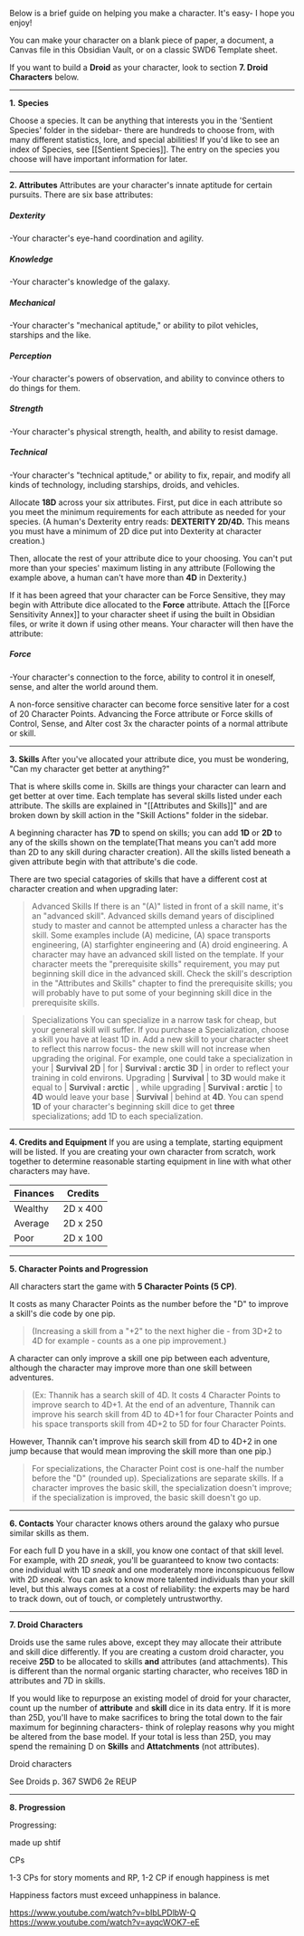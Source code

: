 
Below is a brief guide on helping you make a character. It's easy- I hope you enjoy! 

You can make your character on a blank piece of paper, a document, a Canvas file in this Obsidian Vault, or on a classic SWD6 Template sheet.

If you want to build a **Droid** as your character, look to section **7. Droid Characters** below. 

---
**1.** **Species**

Choose a species. It can be anything that interests you in the 'Sentient Species' folder in the sidebar- there are hundreds to choose from, with many different statistics, lore, and special abilities! If you'd like to see an index of Species, see [[Sentient Species]]. The entry on the species you choose will have important information for later.


---
**2. Attributes**
Attributes are your character's innate aptitude for certain pursuits. There are six base attributes:

##### **Dexterity** 
-Your character's eye-hand coordination and agility.
##### **Knowledge** 
-Your character's knowledge of the galaxy.
##### **Mechanical** 
-Your character's "mechanical aptitude," or ability to pilot vehicles, starships and the like.
##### **Perception** 
-Your character's powers of observation, and ability to convince others to do things for them.
##### **Strength** 
-Your character's physical strength, health, and ability to resist damage.
##### **Technical** 
-Your character's "technical aptitude," or ability to fix, repair, and modify all kinds of technology, including starships, droids, and vehicles.


Allocate **18D** across your six attributes. First, put dice in each attribute so you meet the minimum requirements for each attribute as needed for your species. (A human's Dexterity entry reads: **DEXTERITY 2D/4D.** This means you must have a minimum of 2D dice put into Dexterity at character creation.)

Then, allocate the rest of your attribute dice to your choosing. You can't put more than your species' maximum listing in any attribute (Following the example above, a human can't have more than **4D** in Dexterity.)

If it has been agreed that your character can be Force Sensitive, they may begin with Attribute dice allocated to the **Force** attribute. Attach the [[Force Sensitivity Annex]] to your character sheet if using the built in Obsidian files, or write it down if using other means. Your character will then have the attribute:

##### Force
-Your character's connection to the force, ability to control it in oneself, sense, and alter the world around them. 

A non-force sensitive character can become force sensitive later for a cost of 20 Character Points. Advancing the Force attribute or Force skills of Control, Sense, and Alter cost 3x the character points of a normal attribute or skill. 

---
**3. Skills**
After you've allocated your attribute dice, you must be wondering, "Can my character get better at anything?"

That is where skills come in. Skills are things your character can learn and get better at over time. Each template has several skills listed under each attribute. The skills are explained in "[[Attributes and Skills]]" and are broken down by skill action in the "Skill Actions" folder in the sidebar.

A beginning character has **7D** to spend on skills; you can add **1D** or **2D** to any of the skills shown on the template(That means you can't add more than 2D to any skill during character creation). All the skills listed beneath a given attribute begin with that attribute's die code.

There are two special catagories of skills that have a different cost at character creation and when upgrading later:

> Advanced Skills
> If there is an "(A)" listed in front of a skill name, it's an "advanced skill". Advanced skills demand years of disciplined study to master and cannot be attempted unless a character has the skill. Some examples include (A) medicine, (A) space transports engineering, (A) starfighter engineering and (A) droid engineering.
> A character may have an advanced skill listed on the template. If your character meets the "prerequisite skills" requirement, you may put beginning skill dice in the advanced skill. Check the skill's description in the "Attributes and Skills" chapter to find the prerequisite skills; you will probably have to put some of your beginning skill dice in the prerequisite skills.

> Specializations
> You can specialize in a narrow task for cheap, but your general skill will suffer. If you purchase a Specialization, choose a skill you have at least 1D in. Add a new skill to your character sheet to reflect this narrow focus- the new skill will not increase when upgrading the original.
>For example, one could take a specialization in your | **Survival** **2D** | for | **Survival : arctic** **3D** | in order to reflect your training in cold environs. Upgrading | **Survival** | to **3D** would make it equal to | **Survival : arctic** | , while upgrading | **Survival : arctic** | to **4D** would leave your base | **Survival** | behind at **4D**.
You can spend **1D** of your character's beginning skill dice to get **three** specializations; add 1D to each specialization.


---
**4. Credits and Equipment**
If you are using a template, starting equipment will be listed. If you are creating your own character from scratch, work together to determine reasonable starting equipment in line with what other characters may have. 

| Finances | Credits  |
| -------- | -------- |
| Wealthy  | 2D x 400 |
| Average  | 2D x 250 |
| Poor     | 2D x 100 |

---
**5. Character Points and Progression**

All characters start the game with **5 Character Points (5 CP)**.

It costs as many Character Points as the number before the "D" to improve a skill's die code by one pip. 

> (Increasing a skill from a "+2" to the next higher die - from 3D+2 to 4D for example - counts as a one pip improvement.)

A character can only improve a skill one pip between each adventure, although the character may improve more than one skill between adventures.

> (Ex: Thannik has a search skill of 4D. It costs 4 Character Points to improve search to 4D+1. At the end of an adventure, Thannik can improve his search skill from 4D to 4D+1 for four Character Points and his space transports skill from 4D+2 to 5D for four Character Points.

However, Thannik can't improve his search skill from 4D to 4D+2 in one jump because that would mean improving the skill more than one pip.)

> For specializations, the Character Point cost is one-half the number before the "D" (rounded up). Specializations are separate skills. If a character improves the basic skill, the specialization doesn't improve; if the specialization is improved, the basic skill doesn't go up.


---
**6. Contacts**
Your character knows others around the galaxy who pursue similar skills as them. 

For each full D you have in a skill, you know one contact of that skill level. For example, with 2D *sneak*, you'll be guaranteed to know two contacts: one individual with 1D *sneak* and one moderately more inconspicuous fellow with 2D *sneak*. You can ask to know more talented individuals than your skill level, but this always comes at a cost of reliability: the experts may be hard to track down, out of touch, or completely untrustworthy. 


---
**7. Droid Characters**

Droids use the same rules above, except they may allocate their attribute and skill dice differently. If you are creating a custom droid character, you receive **25D** to be allocated to skills **and** attributes (and attachments). This is different than the normal organic starting character, who receives 18D in attributes and 7D in skills.

If you would like to repurpose an existing model of droid for your character, count up the number of **attribute** and **skill** dice in its data entry. If it is more than 25D, you'll have to make sacrifices to bring the total down to the fair maximum for beginning characters- think of roleplay reasons why you might be altered from the base model. If your total is less than 25D, you may spend the remaining D on **Skills** and **Attatchments** (not attributes).  

Droid characters

See Droids p. 367 SWD6 2e REUP 

---












































**8. Progression**

Progressing:

made up shtif

CPs

1-3 CPs for story moments and RP, 1-2 CP if enough happiness is met

Happiness factors must exceed unhappiness in balance.


https://www.youtube.com/watch?v=bIbLPDlbW-Q
https://www.youtube.com/watch?v=ayqcWOK7-eE

